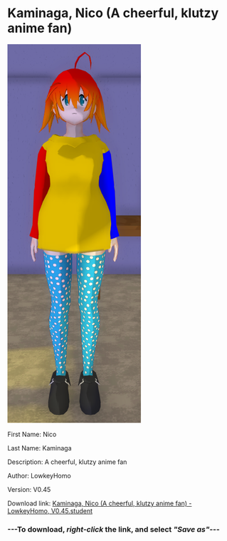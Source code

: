 # Kaminaga, Nico (A cheerful, klutzy anime fan)

<img src = "https://raw.githubusercontent.com/Arbiter1223/Daigaku-Gurashi-Custom-Students/master/Students/Files/Kaminaga%2C%20Nico%20(A%20cheerful%2C%20klutzy%20anime%20fan).png">

First Name: Nico

Last Name: Kaminaga

Description: A cheerful, klutzy anime fan

Author: LowkeyHomo

Version: V0.45

Download link: <a href="https://raw.githubusercontent.com/Arbiter1223/Daigaku-Gurashi-Custom-Students/master/Students/Files/Kaminaga%2C%20Nico%20(A%20cheerful%2C%20klutzy%20anime%20fan)%20-%20LowkeyHomo%2C%20V0.45.student">Kaminaga, Nico (A cheerful, klutzy anime fan) - LowkeyHomo, V0.45.student</a>

### ---**To download, _right-click_ the link, and select _"Save as"_**---
